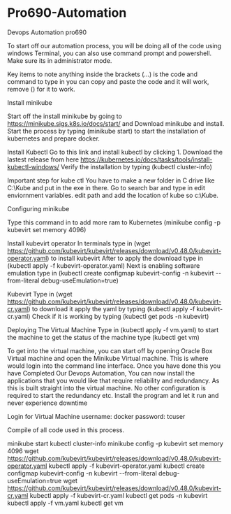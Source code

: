 # Pro690-Automation
Devops Automation pro690

To start off our automation process, you will be doing all of the code using windows Terminal, you can also use command prompt and powershell. Make sure its in administrator mode.

Key items to note anything inside the brackets (...) is the code and command to type in you can copy and paste the code and it will work, remove () for it to work.

Install minikube

Start off the install minikube by going to https://minikube.sigs.k8s.io/docs/start/ and Download minikube and install.
Start the process by typing (minikube start) to start the installation of kubernetes and prepare docker.

Install Kubectl
Go to this link and install kubectl by clicking 1. Download the lastest release from here 
https://kubernetes.io/docs/tasks/tools/install-kubectl-windows/
Verify the installation by typing (kubectl cluster-info)

Important step for kube ctl
You have to make a new folder in C drive like C:\Kube and put in the exe in there. 
Go to search bar and type in edit enviornment variables. edit path and add the location of kube so c:\Kube.

Configuring minikube

Type this command in to add more ram to Kubernetes (minikube config -p kubevirt set memory 4096)

Install kubevirt operator
In terminals type in (wget https://github.com/kubevirt/kubevirt/releases/download/v0.48.0/kubevirt-operator.yaml) to install kubevirt
After to apply the download type in (kubectl apply -f kubevirt-operator.yaml)
Next is enabling software emulation type in (kubectl create configmap kubevirt-config -n kubevirt --from-literal debug-useEmulation=true)

Kubevirt 
Type in (wget https://github.com/kubevirt/kubevirt/releases/download/v0.48.0/kubevirt-cr.yaml) to download it
apply the yaml by typing (kubectl apply -f kubevirt-cr.yaml)
Check if it is working by typing (kubectl get pods -n kubevirt)

Deploying The Virtual Machine
Type in (kubectl apply -f vm.yaml) to start the machine
to get the status of the machine type (kubectl get vm)

To get into the virtual machine, you can start off by opening Oracle Box Virtual machine and open the Minikube Virtual machine. 
This is where would login into the command line interface. Once you have done this you have Completed Our Devops Automation, You can now install the applications that you would like that require reliability and redundancy. As this is built straight into the virtual machine. No other configuration is required to start the redundancy etc. Install the program and let it run and never experience downtime

Login for Virtual Machine
username: docker
password: tcuser

Compile of all code used in this process.

minikube start
kubectl cluster-info
minikube config -p kubevirt set memory 4096
wget https://github.com/kubevirt/kubevirt/releases/download/v0.48.0/kubevirt-operator.yaml
kubectl apply -f kubevirt-operator.yaml
kubectl create configmap kubevirt-config -n kubevirt --from-literal debug-useEmulation=true
wget https://github.com/kubevirt/kubevirt/releases/download/v0.48.0/kubevirt-cr.yaml
kubectl apply -f kubevirt-cr.yaml
kubectl get pods -n kubevirt
kubectl apply -f vm.yaml
kubectl get vm

